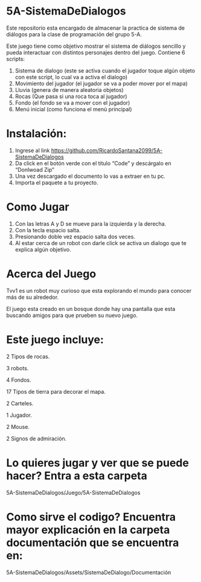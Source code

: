 # 5A-SistemaDeDialogos
Este repositorio esta encargado de almacenar la practica de sistema de diálogos para la clase de programación del grupo 5-A.


Este juego tiene como objetivo mostrar el sistema de diálogos sencillo y pueda
interactuar con distintos personajes dentro del juego.
Contiene 6 scripts:
1. Sistema de dialogo (este se activa cuando el jugador toque algún objeto con este
script, lo cual va a activa el dialogo)
2. Movimiento del jugador (el jugador se va a poder mover por el mapa)
3. Lluvia (genera de manera aleatoria objetos)
4. Rocas (Que pasa si una roca toca al jugador)
5. Fondo (el fondo se va a mover con el jugador)
6. Menú inicial (como funciona el menú principal)


# Instalación:
1. Ingrese al link https://github.com/RicardoSantana2099/5A-SistemaDeDialogos
2. Da click en el botón verde con el titulo “Code” y descárgalo en “Donlwoad Zip”
3. Una vez descargado el documento lo vas a extraer en tu pc.
4. Importa el paquete a tu proyecto.


# Como Jugar
1. Con las letras A y D se mueve para la izquierda y la derecha.
2. Con la tecla espacio salta.
3. Presionando doble vez espacio salta dos veces.
4. Al estar cerca de un robot con darle click se activa un dialogo que te explica algún
objetivo.


# Acerca del Juego

Tvv1 es un robot muy curioso que esta explorando el mundo para
conocer más de su alrededor.

El juego esta creado en un bosque donde hay una pantalla que esta buscando amigos
para que prueben su nuevo juego.

# Este juego incluye:

2 Tipos de rocas.

3 robots.

4 Fondos.

17 Tipos de tierra para decorar el mapa.

2 Carteles.

1 Jugador.

2 Mouse.

2 Signos de admiración.

# Lo quieres jugar y ver que se puede hacer? Entra a esta carpeta

5A-SistemaDeDialogos/Juego/5A-SistemaDeDialogos


# Como sirve el codigo? Encuentra mayor explicación en la carpeta documentación que se encuentra en: 

5A-SistemaDeDialogos/Assets/SistemaDeDialogo/Documentación

